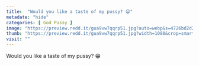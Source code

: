 ```yaml
---
title:  "Would you like a taste of my pussy? 😁"
metadate: "hide"
categories: [ God Pussy ]
image: "https://preview.redd.it/gua9vw7qqrp51.jpg?auto=webp&s=4726bd2d284e575a533d9df58ecb11f52c4eb111"
thumb: "https://preview.redd.it/gua9vw7qqrp51.jpg?width=1080&crop=smart&auto=webp&s=3eda992e8de1c9a82f32f2ddbf1b9d5a79b77a0a"
visit: ""
---
```

Would you like a taste of my pussy? 😁
